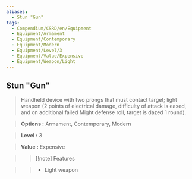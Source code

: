 ```yaml
---
aliases:
  - Stun "Gun"
tags:
  - Compendium/CSRD/en/Equipment
  - Equipment/Armament
  - Equipment/Contemporary
  - Equipment/Modern
  - Equipment/Level/3
  - Equipment/Value/Expensive
  - Equipment/Weapon/Light
---
```

    
      
## Stun "Gun"      
      
>Handheld device with two prongs that must contact target; light weapon (2 points of electrical damage, difficulty of attack is eased, and on additional failed Might defense roll, target is dazed 1 round).      
> **Options :** Armament, Contemporary, Modern      
> **Level :** 3      
> **Value :** Expensive      
>>[!note] Features      
>> - Light weapon